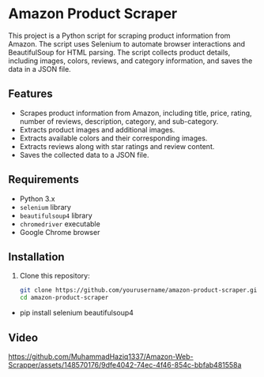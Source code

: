 # Amazon Product Scraper

This project is a Python script for scraping product information from Amazon. The script uses Selenium to automate browser interactions and BeautifulSoup for HTML parsing. The script collects product details, including images, colors, reviews, and category information, and saves the data in a JSON file.

## Features

- Scrapes product information from Amazon, including title, price, rating, number of reviews, description, category, and sub-category.
- Extracts product images and additional images.
- Extracts available colors and their corresponding images.
- Extracts reviews along with star ratings and review content.
- Saves the collected data to a JSON file.

## Requirements

- Python 3.x
- `selenium` library
- `beautifulsoup4` library
- `chromedriver` executable
- Google Chrome browser

## Installation

1. Clone this repository:
   ```bash
   git clone https://github.com/yourusername/amazon-product-scraper.git
   cd amazon-product-scraper
  - pip install selenium beautifulsoup4

## Video 


https://github.com/MuhammadHaziq1337/Amazon-Web-Scrapper/assets/148570176/9dfe4042-74ec-4f46-854c-bbfab481558a

